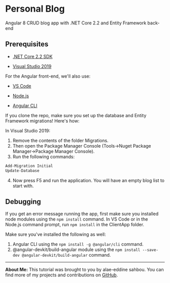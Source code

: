 # Personal Blog
Angular 8 CRUD blog app with .NET Core 2.2 and Entity Framework back-end

## Prerequisites

* [.NET Core 2.2 SDK](https://dotnet.microsoft.com/download)

* [Visual Studio 2019](https://visualstudio.microsoft.com/vs/)

For the Angular front-end, we'll also use:

* [VS Code](https://code.visualstudio.com/)

* [Node.js](https://nodejs.org/en/)

* [Angular CLI](https://cli.angular.io/)

If you clone the repo, make sure you set up the database and Entity Framework migrations!
Here's how:

In Visual Studio 2019:

1. Remove the contents of the folder Migrations.
2. Then open the Package Manager Console (Tools->Nuget Package Manager->Package Manager Console).
3. Run the following commands:

```bash
Add-Migration Initial
Update-Database
```

4. Now press F5 and run the application. You will have an empty blog list to start with.

## Debugging
If you get an error message running the app, first make sure you installed node modules using the `npm install` command.
In VS Code or in the Node.js command prompt, run `npm install` in the ClientApp folder.

Make sure you've installed the following as well:
1. Angular CLI using the `npm install -g @angular/cli` command.
2. @angular-devkit/build-angular module using the `npm install --save-dev @angular-devkit/build-angular` command.

---

**About Me:**
This tutorial was brought to you by alae-eddine sahbou. You can find more of my projects and contributions on [GitHub](https://github.com/alaesahbou).